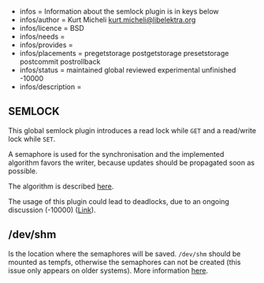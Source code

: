- infos = Information about the semlock plugin is in keys below
- infos/author = Kurt Micheli <kurt.micheli@libelektra.org>
- infos/licence = BSD
- infos/needs =
- infos/provides =
- infos/placements = pregetstorage postgetstorage presetstorage postcommit postrollback
- infos/status = maintained global reviewed experimental unfinished -10000
- infos/description =

## SEMLOCK ##

This global semlock plugin introduces a read lock while `GET` and a read/write lock
while `SET`.

A semaphore is used for the synchronisation and the implemented algorithm favors the writer,
because updates should be propagated soon as possible.

The algorithm is described [here](https://en.wikipedia.org/wiki/Readers%E2%80%93writers_problem#Second_readers-writers_problem).

The usage of this plugin could lead to deadlocks, due to an ongoing discussion (-10000) ([Link](https://github.com/ElektraInitiative/libelektra/pull/555)).

## /dev/shm ##

Is the location where the semaphores will be saved. `/dev/shm` should be mounted as tempfs, otherwise the
semaphores can not be created (this issue only appears on older systems). More information [here](http://stackoverflow.com/questions/270113/how-do-i-stop-sem-open-failing-with-enosys).
